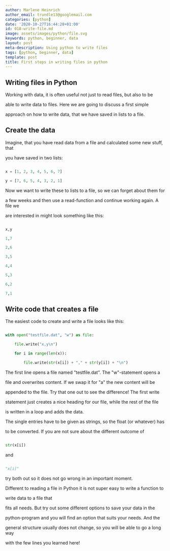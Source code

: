 ```yaml
---
author: Marlene Heinrich
author_email: trundle13@googlemail.com
categories: [python]
date: '2020-10-27T16:44:28+01:00'
id: 018-write-file.md
image: assets/images/python/file.svg
keywords: python, beginner, data
layout: post
meta-description: Using python to write files
tags: [python, beginner, data]
template: post
title: First steps in writing files in python
---
```




## Writing files in Python



Working with data, it is often useful not just to read files, but also to be

able to write data to files. Here we are going to discuss a first simple

approach on how to write data, that we have saved in lists to a file.



## Create the data



Imagine, that you have read data from a file and calculated some new stuff, that

you have saved in two lists:



```python

x = [1, 2, 3, 4, 5, 6, 7]

y = [7, 6, 5, 4, 3, 2, 1]

```

Now we want to write these to lists to a file, so we can forget about them for

a few weeks and then use a read-function and continue working again. A file we

are interested in might look something like this:



```python

x,y

1,7

2,6

3,5

4,4

5,3

6,2

7,1

```



## Write code that creates a file



The easiest code to create and write a file looks like this:



```python

with open("testfile.dat", "w") as file:

    file.write("x,y\n")

    for i in range(len(x)):

        file.write(str(x[i]) + "," + str(y[i]) + "\n")

```



The first line opens a file named "testfile.dat". The "w"-statement opens a

file and overwrites content. If we swap it for "a" the new content will be

appended to the file. Try that one out to see the difference! The first write

statement just creates a nice heading for our file, while the rest of the file

is written in a loop and adds the data.



The single entries have to be given as strings, so the float (or whatever) has

to be converted. If you are not sure about the different outcome of

```python

str(x[i])

```

and

```python

"x[i]"

```

try both out so it does not go wrong in an important moment.



Different to reading a file in Python it is not super easy to write a function to

write data to a file that

fits all needs. But try out some different options to save your data in the

python-program and you will find an option that suits your needs. And the

general structure usually does not change, so you will be able to go a long way

with the few lines you learned here!
